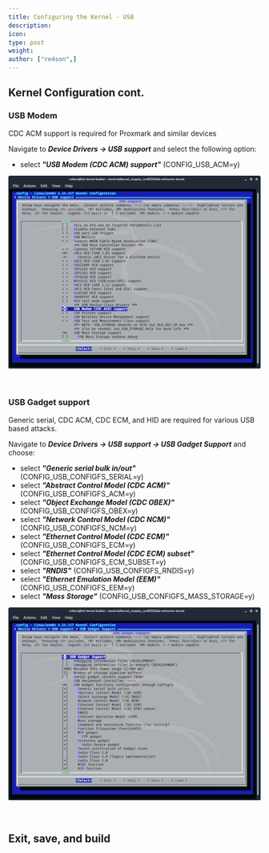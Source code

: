 ```yaml
---
title: Configuring the Kernel - USB
description:
icon:
type: post
weight:
author: ["re4son",]
---
```


## Kernel Configuration cont.

### USB Modem

CDC ACM support is required for Proxmark and similar devices

Navigate to ***Device Drivers -> USB support*** and select the following option:

- select ***"USB Modem (CDC ACM) support"***
  (CONFIG_USB_ACM=y)

![](nh-kernel-270-usb-1.png)

&nbsp;

### USB Gadget support

Generic serial, CDC ACM, CDC ECM, and HID are required for various USB based attacks.

Navigate to ***Device Drivers -> USB support -> USB Gadget Support*** and choose:

- select ***"Generic serial bulk in/out"***
  (CONFIG_USB_CONFIGFS_SERIAL=y)
- select ***"Abstract Control Model (CDC ACM)"***
  (CONFIG_USB_CONFIGFS_ACM=y)
- select ***"Object Exchange Model (CDC OBEX)"***
  (CONFIG_USB_CONFIGFS_OBEX=y)
- select ***"Network Control Model (CDC NCM)"***
  (CONFIG_USB_CONFIGFS_NCM=y)
- select ***"Ethernet Control Model (CDC ECM)"***
  (CONFIG_USB_CONFIGFS_ECM=y)
- select ***"Ethernet Control Model (CDC ECM) subset"***
  (CONFIG_USB_CONFIGFS_ECM_SUBSET=y)
- select ***"RNDIS"***
  (CONFIG_USB_CONFIGFS_RNDIS=y)
- select ***"Ethernet Emulation Model (EEM)"***
  (CONFIG_USB_CONFIGFS_EEM=y)
- select ***"Mass Storage"***
  (CONFIG_USB_CONFIGFS_MASS_STORAGE=y)

![](nh-kernel-280-usb-2.png)

&nbsp;

## Exit, save, and build
